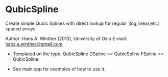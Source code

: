 # QubicSpline

Create simple Qubic Splines with direct lookup for regular (log,linear,etc.) spaced arrays

Author: Hans A. Winther (2013), University of Oslo E-mail: hans.a.winther@gmail.com

 - Templated on the type: QubicSpline<Type>
   DSpline == QubicSpline<double>
   FSpline == QubicSpline<float>

 - See main.cpp for examples of how to use it. 
